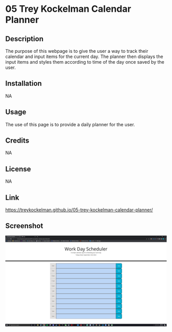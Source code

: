 # 05 Trey Kockelman Calendar Planner

## Description

The purpose of this webpage is to give the user a way to track their calendar and input items for the current day. The planner then displays the input items and styles them according to time of the day once saved by the user.

## Installation

NA

## Usage

The use of this page is to provide a daily planner for the user.

## Credits

NA

## License

NA

## Link

https://treykockelman.github.io/05-trey-kockelman-calendar-planner/

## Screenshot

![Alt text](./assets/Screenshot.PNG)